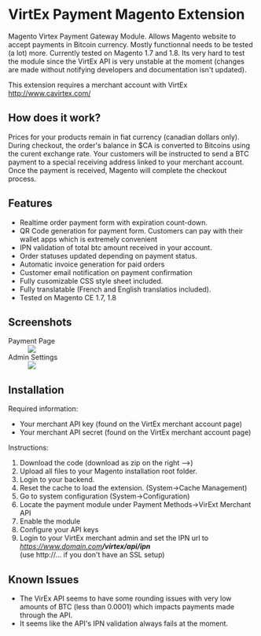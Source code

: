 VirtEx Payment Magento Extension
================================

Magento Virtex Payment Gateway Module. Allows Magento website to accept payments in Bitcoin currency. Mostly functionnal needs to be tested (a lot) more. Currently tested on Magento 1.7 and 1.8. Its very hard to test the module since the VirtEx API is very unstable at the moment (changes are made without notifying developers and documentation isn't updated).

This extension requires a merchant account with VirtEx http://www.cavirtex.com/

How does it work?
-----------------
Prices for your products remain in fiat currency (canadian dollars only). During checkout, the order's balance in $CA is converted to Bitcoins using the curent exchange rate. Your customers will be instructed to send a BTC payment to a special receiving address linked to your merchant account. Once the payment is received, Magento will complete the checkout process.

Features
--------
- Realtime order payment form with expiration count-down.
- QR Code generation for payment form. Customers can pay with their wallet apps which is extremely convenient
- IPN validation of total btc amount received in your account.
- Order statuses updated depending on payment status.
- Automatic invoice generation for paid orders
- Customer email notification on payment confirmation
- Fully cusomizable CSS style sheet included.
- Fully translatable (French and English translatios included).
- Tested on Magento CE 1.7, 1.8

Screenshots
-----------



<dl>
<dt>Payment Page</dt>
<dd>
<img src="http://static.suncrescent.net/sc/Image20131130_001.png"/>
</dd>
<dt>Admin Settings</dt>
<dd>
<img src="http://static.suncrescent.net/sc/Image20131130_002.png"/>
</dd>
</dl>


Installation
------------

Required information:

- Your merchant API key (found on the VirtEx merchant account page)
- Your merchant API secret (found on the VirtEx merchant account page)

Instructions:

1. Download the code (download as zip on the right -->)
2. Upload all files to your Magento installation root folder.
3. Login to your backend.
4. Reset the cache to load the extension. (System->Cache Management)
5. Go to system configuration (System->Configuration)
6. Locate the payment module under Payment Methods->VirExt Merchant API
7. Enable the module
8. Configure your API keys
9. Login to your VirtEx merchant admin and set the IPN url to <em>https://www.domain.com<strong>/virtex/api/ipn</strong></em><br/>(use http://... if you don't have an SSL setup)



Known Issues
------------
- The VirEx API seems to have some rounding issues with very low amounts of BTC (less than 0.0001) which impacts payments made through the API.
- It seems like the API's IPN validation always fails at the moment.
